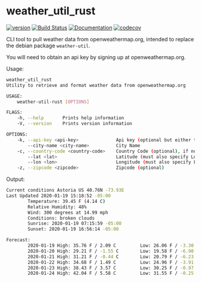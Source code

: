 # weather_util_rust

[![version](https://img.shields.io/crates/v/weather_util_rust?color=blue&logo=rust&style=flat-square)](https://crates.io/crates/time)
[![Build Status](https://github.com/ddboline/weather_util_rust/workflows/Rust/badge.svg?branch=master)](https://github.com/ddboline/weather_util_rust/actions?branch=master)
[![Documentation](https://docs.rs/weather_util_rust/badge.svg)](https://docs.rs/weather_util_rust/)
[![codecov](https://codecov.io/gh/ddboline/weather_util_rust/branch/master/graph/badge.svg)](https://codecov.io/gh/ddboline/weather_util_rust)

CLI tool to pull weather data from openweathermap.org, intended to replace the debian package `weather-util`.

You will need to obtain an api key by signing up at openweathermap.org.

Usage:

```bash
weather_util_rust
Utility to retrieve and format weather data from openweathermap.org

USAGE:
    weather-util-rust [OPTIONS]

FLAGS:
    -h, --help       Prints help information
    -V, --version    Prints version information

OPTIONS:
    -k, --api-key <api-key>              Api key (optional but either this or API_KEY environment variable must exist)
        --city-name <city-name>          City Name
    -c, --country-code <country-code>    Country Code (optional), if not specified `us` will be assumed
        --lat <lat>                      Latitude (must also specify Longitude)
        --lon <lon>                      Longitude (must also specify Latitude)
    -z, --zipcode <zipcode>              Zipcode (optional)
```

Output:

```bash
Current conditions Astoria US 40.76N -73.93E
Last Updated 2020-01-19 15:18:52 -05:00
        Temperature: 39.45 F (4.14 C)
        Relative Humidity: 48%
        Wind: 300 degrees at 14.99 mph
        Conditions: broken clouds
        Sunrise: 2020-01-19 07:15:59 -05:00
        Sunset: 2020-01-19 16:56:14 -05:00

Forecast:
        2020-01-19 High: 35.76 F / 2.09 C         Low: 26.06 F / -3.30 C
        2020-01-20 High: 29.21 F / -1.55 C        Low: 19.58 F / -6.90 C
        2020-01-21 High: 31.21 F / -0.44 C        Low: 20.79 F / -6.23 C
        2020-01-22 High: 34.68 F / 1.49 C         Low: 24.96 F / -3.91 C
        2020-01-23 High: 38.43 F / 3.57 C         Low: 30.25 F / -0.97 C
        2020-01-24 High: 42.04 F / 5.58 C         Low: 31.55 F / -0.25 C
```
